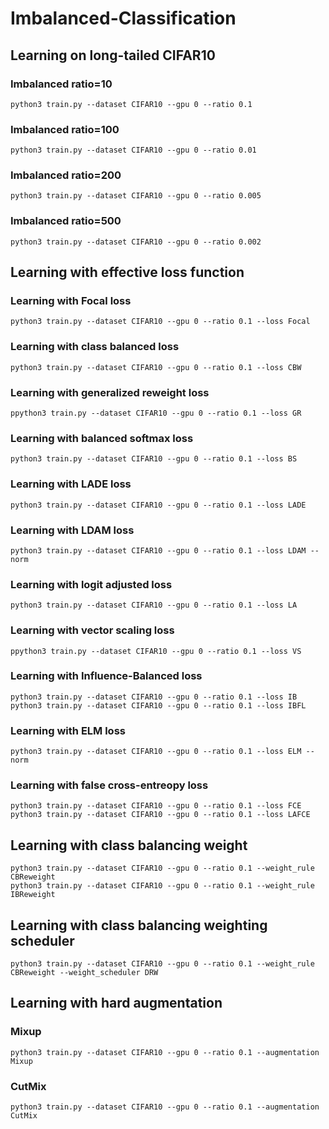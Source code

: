 # Imbalanced-Classification

## Learning on long-tailed CIFAR10
### Imbalanced ratio=10
```
python3 train.py --dataset CIFAR10 --gpu 0 --ratio 0.1
```
### Imbalanced ratio=100
```
python3 train.py --dataset CIFAR10 --gpu 0 --ratio 0.01
```
### Imbalanced ratio=200
```
python3 train.py --dataset CIFAR10 --gpu 0 --ratio 0.005
```
### Imbalanced ratio=500
```
python3 train.py --dataset CIFAR10 --gpu 0 --ratio 0.002
```
## Learning with effective loss function
### Learning with Focal loss
```
python3 train.py --dataset CIFAR10 --gpu 0 --ratio 0.1 --loss Focal
```
### Learning with class balanced loss
```
python3 train.py --dataset CIFAR10 --gpu 0 --ratio 0.1 --loss CBW
```
### Learning with generalized reweight loss
```
ppython3 train.py --dataset CIFAR10 --gpu 0 --ratio 0.1 --loss GR
```
### Learning with balanced softmax loss
```
python3 train.py --dataset CIFAR10 --gpu 0 --ratio 0.1 --loss BS
```
### Learning with LADE loss
```
python3 train.py --dataset CIFAR10 --gpu 0 --ratio 0.1 --loss LADE
```
### Learning with LDAM loss
```
python3 train.py --dataset CIFAR10 --gpu 0 --ratio 0.1 --loss LDAM --norm
```
### Learning with logit adjusted loss
```
python3 train.py --dataset CIFAR10 --gpu 0 --ratio 0.1 --loss LA
```
### Learning with vector scaling loss
```
ppython3 train.py --dataset CIFAR10 --gpu 0 --ratio 0.1 --loss VS
```
### Learning with Influence-Balanced loss
```
python3 train.py --dataset CIFAR10 --gpu 0 --ratio 0.1 --loss IB
python3 train.py --dataset CIFAR10 --gpu 0 --ratio 0.1 --loss IBFL
```
### Learning with ELM loss
```
python3 train.py --dataset CIFAR10 --gpu 0 --ratio 0.1 --loss ELM --norm
```
### Learning with false cross-entreopy loss
```
python3 train.py --dataset CIFAR10 --gpu 0 --ratio 0.1 --loss FCE
python3 train.py --dataset CIFAR10 --gpu 0 --ratio 0.1 --loss LAFCE
```

## Learning with class balancing weight
```
python3 train.py --dataset CIFAR10 --gpu 0 --ratio 0.1 --weight_rule CBReweight
python3 train.py --dataset CIFAR10 --gpu 0 --ratio 0.1 --weight_rule IBReweight
```

## Learning with class balancing weighting scheduler
```
python3 train.py --dataset CIFAR10 --gpu 0 --ratio 0.1 --weight_rule CBReweight --weight_scheduler DRW
```

## Learning with hard augmentation
### Mixup
```
python3 train.py --dataset CIFAR10 --gpu 0 --ratio 0.1 --augmentation Mixup
```
### CutMix
```
python3 train.py --dataset CIFAR10 --gpu 0 --ratio 0.1 --augmentation CutMix
```



